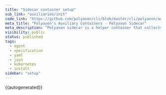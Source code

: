 ```yaml
---
title: "Sidecar container setup"
sub_link: "auxiliaries/init"
code_link: "https://github.com/polyaxon/cli/blob/master/cli/polyaxon/auxiliaries/sidecar.py"
meta_title: "Polyaxon's Auxiliary Containers - Polyaxon Sidecar"
meta_description: "Polyaxon sidecar is a helper container that collects outputs, artifacts, and metadata about the main container."
visibility: public
status: published
tags:
  - agent
  - specification
  - yaml
  - json
  - kubernetes
  - install
sidebar: "setup"
---
```


{{autogenerated}}
